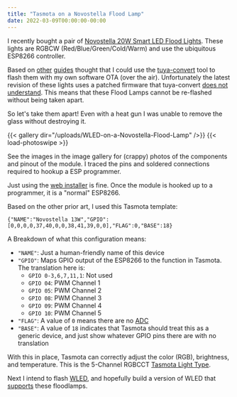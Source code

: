 ```yaml
---
title: "Tasmota on a Novostella Flood Lamp"
date: 2022-03-09T00:00:00-00:00
---
```


I recently bought a pair of [Novostella 20W Smart LED Flood Lights](https://www.amazon.com/Novostella-2700K-6500K-Dimmable-Waterproof-Multicolor/dp/B07VH1VHYL).
These lights are RGBCW (Red/Blue/Green/Cold/Warm) and use the ubiquitous ESP8266 controller.

Based on [other](https://notenoughtech.com/home-automation/flashing-tasmota-on-novostella-smart-bulb-floodlights/) [guides](https://www.theeggeadventure.com/2019/12/connecting-novostella-20w-smart-led-flood-lights-to-smartthings/) thought that I could use the [tuya-convert](https://github.com/ct-Open-Source/tuya-convert) tool to flash them with my own software OTA (over the air).
Unfortunately the latest revision of these lights uses a patched firmware that tuya-convert [does not understand](https://github.com/ct-Open-Source/tuya-convert/wiki/Collaboration-document-for-PSK-Identity-02). This means that these Flood Lamps cannot be re-flashed without being taken apart.

So let's take them apart!
Even with a heat gun I was unable to remove the glass without destroying it.

{{< gallery dir="/uploads/WLED-on-a-Novostella-Flood-Lamp" />}} {{< load-photoswipe >}}

See the images in the image gallery for (crappy) photos of the components and pinout of the module.
I traced the pins and soldered connections required to hookup a ESP programmer.

Just using the [web installer](https://tasmota.github.io/install/) is fine.
Once the module is hooked up to a programmer, it is a "normal" ESP8266.

Based on the other prior art, I used this Tasmota template:

    {"NAME":"Novostella 13W","GPIO":[0,0,0,0,37,40,0,0,38,41,39,0,0],"FLAG":0,"BASE":18}

A Breakdown of what this configuration means:

* `"NAME"`: Just a human-friendly name of this device 
* `"GPIO"`: Maps GPIO output of the ESP8266 to the function in Tasmota. The translation here is:
  * `GPIO 0-3,6,7,11,1`: Not used
  * `GPIO 04`: PWM Channel 1
  * `GPIO 05`: PWM Channel 2
  * `GPIO 08`: PWM Channel 3
  * `GPIO 09`: PWM Channel 4
  * `GPIO 10`: PWM Channel 5
* `"FLAG"`: A value of `0` means there are no [ADC](https://tasmota.github.io/docs/ADC/)
* `"BASE"`: A value of `18` indicates that Tasmota should treat this as a generic device, and just show whatever GPIO pins there are with no translation

With this in place, Tasmota can correctly adjust the color (RGB), brightness, and temperature.
This is the 5-Channel RGBCCT [Tasmota Light Type](https://tasmota.github.io/docs/Lights/#5-channels-rgbcct-lights).

Next I intend to flash [WLED](https://kno.wled.ge/), and hopefully build a version of WLED that [supports](https://github.com/Aircoookie/WLED/issues/798) these floodlamps.
